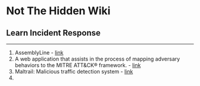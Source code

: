 # Not The Hidden Wiki

## Learn Incident Response
-----

1. AssemblyLine - [link](https://github.com/CybercentreCanada/assemblyline)
2. A web application that assists in the process of mapping adversary behaviors to the MITRE ATT&CK® framework. - [link](https://github.com/cisagov/decider)
3. Maltrail: Malicious traffic detection system - [link](https://github.com/stamparm/maltrail)
4. 